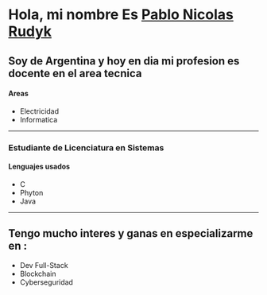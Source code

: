 <!DOCTYPE html>
<html>
<head>
    <title>Pablo Nicolas Rudyks</title>
</head>
<body>
    <h1>Hola, mi nombre Es <a href="about.html">Pablo Nicolas Rudyk</a> </h1>
    <h2>Soy de <strong>Argentina</strong> y hoy en dia mi profesion es docente en el area tecnica</h2>
        <h4>Areas</h4>
        <ul>
            <li>Electricidad</li>
            <li>Informatica</li>
        </ul>
        <hr>
        <h3>Estudiante de <strong>Licenciatura en Sistemas</strong></h3>
        <h4>Lenguajes usados</h4>
        <ul>
            <li>C</li>
            <li>Phyton</li>
            <li>Java</li>
        </ul>
        <hr>
        <h2>Tengo mucho interes y ganas en especializarme en : </h2>
        <ul>
            <li>Dev Full-Stack</li>
            <li>Blockchain</li>
            <li>Cyberseguridad</li>
        </ul>
        
</body>
</html>